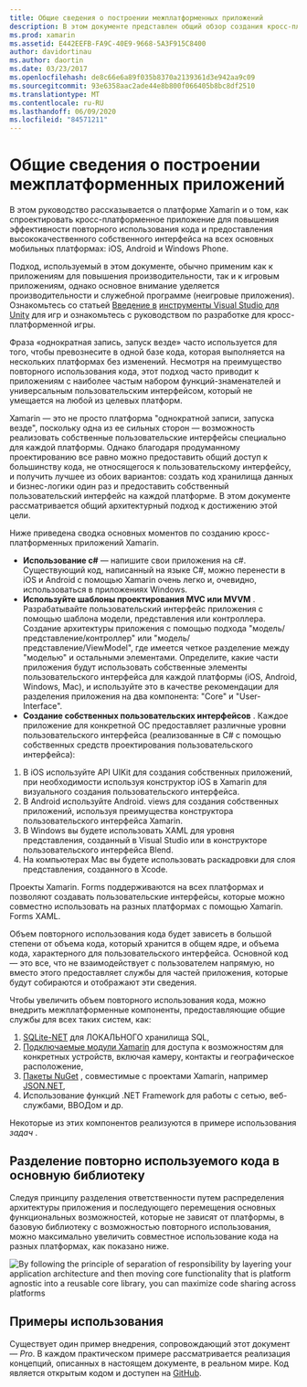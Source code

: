 ```yaml
---
title: Общие сведения о построении межплатформенных приложений
description: В этом документе представлен общий обзор создания кросс-платформенных приложений. В нем обсуждается значение C#, такие шаблоны проектирования, как MVC и MVVM, а также собственные пользовательские интерфейсы.
ms.prod: xamarin
ms.assetid: E442EEFB-FA9C-40E9-9668-5A3F915C8400
author: davidortinau
ms.author: daortin
ms.date: 03/23/2017
ms.openlocfilehash: de8c66e6a89f035b8370a2139361d3e942aa9c09
ms.sourcegitcommit: 93e6358aac2ade44e8b800f066405b8bc8df2510
ms.translationtype: MT
ms.contentlocale: ru-RU
ms.lasthandoff: 06/09/2020
ms.locfileid: "84571211"
---
```

# <a name="building-cross-platform-applications-overview"></a>Общие сведения о построении межплатформенных приложений

В этом руководство рассказывается о платформе Xamarin и о том, как спроектировать кросс-платформенное приложение для повышения эффективности повторного использования кода и предоставления высококачественного собственного интерфейса на всех основных мобильных платформах: iOS, Android и Windows Phone.

Подход, используемый в этом документе, обычно применим как к приложениям для повышения производительности, так и к игровым приложениям, однако основное внимание уделяется производительности и служебной программе (неигровые приложения). Ознакомьтесь со статьей [Введение в](~/graphics-games/monogame/introduction/index.md) [инструменты Visual Studio для Unity](https://docs.microsoft.com/visualstudio/cross-platform/visual-studio-tools-for-unity) для игр и ознакомьтесь с руководством по разработке для кросс-платформенной игры.

Фраза «однократная запись, запуск везде» часто используется для того, чтобы превознесите в одной базе кода, которая выполняется на нескольких платформах без изменений. Несмотря на преимущество повторного использования кода, этот подход часто приводит к приложениям с наиболее частым набором функций-знаменателей и универсальным пользовательским интерфейсом, который не умещается на любой из целевых платформ.

Xamarin — это не просто платформа "однократной записи, запуска везде", поскольку одна из ее сильных сторон — возможность реализовать собственные пользовательские интерфейсы специально для каждой платформы. Однако благодаря продуманному проектированию все равно можно предоставить общий доступ к большинству кода, не относящегося к пользовательскому интерфейсу, и получить лучшее из обоих вариантов: создать код хранилища данных и бизнес-логики один раз и предоставить собственный пользовательский интерфейс на каждой платформе. В этом документе рассматривается общий архитектурный подход к достижению этой цели.

Ниже приведена сводка основных моментов по созданию кросс-платформенных приложений Xamarin.

- **Использование c#** — напишите свои приложения на c#. Существующий код, написанный на языке C#, можно перенести в iOS и Android с помощью Xamarin очень легко и, очевидно, использоваться в приложениях Windows.
- **Используйте шаблоны проектирования MVC или MVVM** . Разрабатывайте пользовательский интерфейс приложения с помощью шаблона модели, представления или контроллера. Создание архитектуры приложения с помощью подхода "модель/представление/контроллер" или "модель/представление/ViewModel", где имеется четкое разделение между "моделью" и остальными элементами. Определите, какие части приложения будут использовать собственные элементы пользовательского интерфейса для каждой платформы (iOS, Android, Windows, Mac), и используйте это в качестве рекомендации для разделения приложения на два компонента: "Core" и "User-Interface".
- **Создание собственных пользовательских интерфейсов** . Каждое приложение для конкретной ОС предоставляет различные уровни пользовательского интерфейса (реализованные в C# с помощью собственных средств проектирования пользовательского интерфейса):

1. В iOS используйте API UIKit для создания собственных приложений, при необходимости используя конструктор iOS в Xamarin для визуального создания пользовательского интерфейса.
1. В Android используйте Android. views для создания собственных приложений, используя преимущества конструктора пользовательского интерфейса Xamarin.
1. В Windows вы будете использовать XAML для уровня представления, созданный в Visual Studio или в конструкторе пользовательского интерфейса Blend.
1. На компьютерах Mac вы будете использовать раскадровки для слоя представления, созданного в Xcode.

Проекты Xamarin. Forms поддерживаются на всех платформах и позволяют создавать пользовательские интерфейсы, которые можно совместно использовать на разных платформах с помощью Xamarin. Forms XAML. 

Объем повторного использования кода будет зависеть в большой степени от объема кода, который хранится в общем ядре, и объема кода, характерного для пользовательского интерфейса. Основной код — это все, что не взаимодействует с пользователем напрямую, но вместо этого предоставляет службы для частей приложения, которые будут собираются и отображают эти сведения.

Чтобы увеличить объем повторного использования кода, можно внедрить межплатформенные компоненты, предоставляющие общие службы для всех таких систем, как:

1. [SQLite-NET](https://www.nuget.org/packages/sqlite-net-pcl/) для ЛОКАЛЬНОГО хранилища SQL,
1. [Подключаемые модули Xamarin](https://xamarin.com/plugins) для доступа к возможностям для конкретных устройств, включая камеру, контакты и географическое расположение,
1. [Пакеты NuGet](https://nuget.org) , совместимые с проектами Xamarin, например [JSON.NET](https://www.nuget.org/packages/Newtonsoft.Json/),
1. Использование функций .NET Framework для работы с сетью, веб-службами, ВВОДом и др.

Некоторые из этих компонентов реализуются в примере использования *задач* .

 <a name="Separate_Reusable_Code_into_a_Core_Library"></a>

## <a name="separate-reusable-code-into-a-core-library"></a>Разделение повторно используемого кода в основную библиотеку

Следуя принципу разделения ответственности путем распределения архитектуры приложения и последующего перемещения основных функциональных возможностей, которые не зависят от платформы, в базовую библиотеку с возможностью повторного использования, можно максимально увеличить совместное использование кода на разных платформах, как показано ниже.

 ![](overview-images/layers2.png "By following the principle of separation of responsibility by layering your application architecture and then moving core functionality that is platform agnostic into a reusable core library, you can maximize code sharing across platforms")

 <a name="Case_Studies"></a>

## <a name="case-studies"></a>Примеры использования

Существует один пример внедрения, сопровождающий этот документ — *Pro*. В каждом практическом примере рассматривается реализация концепций, описанных в настоящем документе, в реальном мире. Код является открытым кодом и доступен на [GitHub](https://github.com/xamarin/mobile-samples/).
